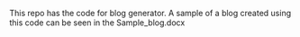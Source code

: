 This repo has the code for blog generator. A sample of a blog created using this code can be seen in the Sample_blog.docx
